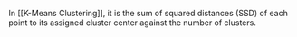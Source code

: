 In [[K-Means Clustering]], it is the sum of squared distances (SSD) of each point to its assigned cluster center against the number of clusters. 